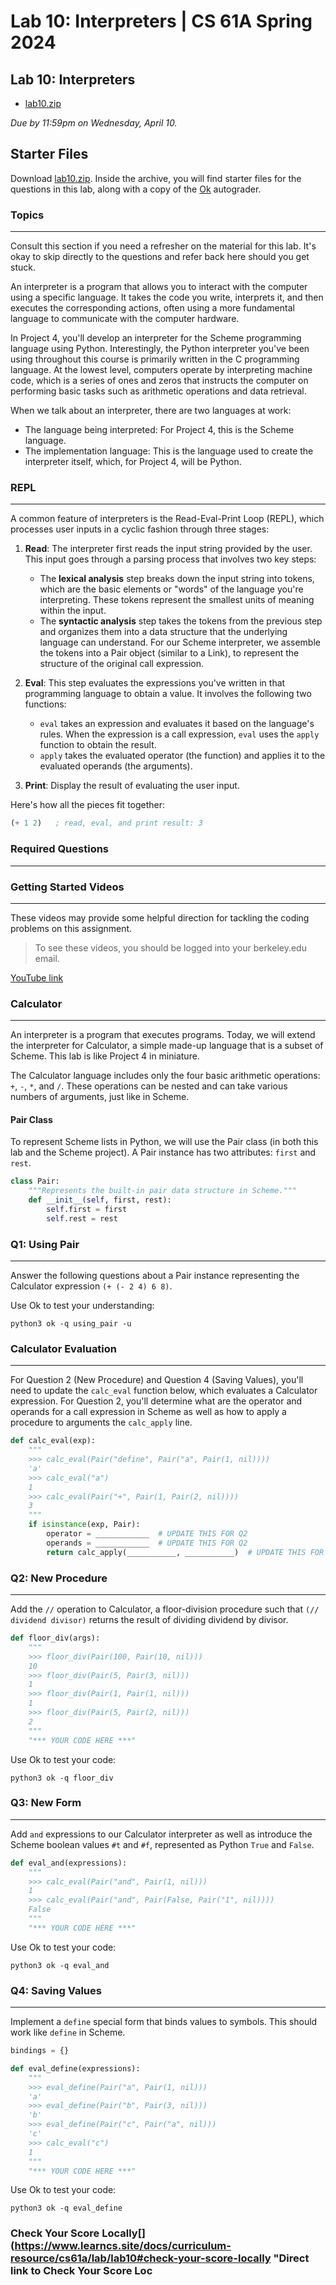 Lab 10: Interpreters | CS 61A Spring 2024
========================================

Lab 10: Interpreters[​](https://www.learncs.site/docs/curriculum-resource/cs61a/lab/lab10 "Direct link to Lab 10: Interpreters")
-------------------------------------------------------------------------------------------------

*   [lab10.zip](https://www.learncs.site/assets/files/lab10.zip)

_Due by 11:59pm on Wednesday, April 10._

Starter Files[​](https://www.learncs.site/docs/curriculum-resource/cs61a/lab/lab10#starter-files "Direct link to Starter Files")
-------------------------------------------------------------------------------------------------

Download [lab10.zip](https://www.learncs.site/assets/files/lab10.zip). Inside the archive, you will find starter files for the questions in this lab, along with a copy of the [Ok](https://cs61a.org//lab/lab10/ok) autograder.

### Topics[​](https://www.learncs.site/docs/curriculum-resource/cs61a/lab/lab10#topics "Direct link to Topics")
------------------------------------------------------------------------------------------------

Consult this section if you need a refresher on the material for this lab. It's okay to skip directly to the questions and refer back here should you get stuck.

An interpreter is a program that allows you to interact with the computer using a specific language. It takes the code you write, interprets it, and then executes the corresponding actions, often using a more fundamental language to communicate with the computer hardware.

In Project 4, you'll develop an interpreter for the Scheme programming language using Python. Interestingly, the Python interpreter you've been using throughout this course is primarily written in the C programming language. At the lowest level, computers operate by interpreting machine code, which is a series of ones and zeros that instructs the computer on performing basic tasks such as arithmetic operations and data retrieval.

When we talk about an interpreter, there are two languages at work:

- The language being interpreted: For Project 4, this is the Scheme language.
- The implementation language: This is the language used to create the interpreter itself, which, for Project 4, will be Python.

### REPL[​](https://www.learncs.site/docs/curriculum-resource/cs61a/lab/lab10#repl "Direct link to REPL")
----------------------------------------------------------------------------------------------------

A common feature of interpreters is the Read-Eval-Print Loop (REPL), which processes user inputs in a cyclic fashion through three stages:

1. **Read**: The interpreter first reads the input string provided by the user. This input goes through a parsing process that involves two key steps:

    - The **lexical analysis** step breaks down the input string into tokens, which are the basic elements or "words" of the language you're interpreting. These tokens represent the smallest units of meaning within the input.
    - The **syntactic analysis** step takes the tokens from the previous step and organizes them into a data structure that the underlying language can understand. For our Scheme interpreter, we assemble the tokens into a Pair object (similar to a Link), to represent the structure of the original call expression.

2. **Eval**: This step evaluates the expressions you've written in that programming language to obtain a value. It involves the following two functions:

    - `eval` takes an expression and evaluates it based on the language's rules. When the expression is a call expression, `eval` uses the `apply` function to obtain the result. 
    - `apply` takes the evaluated operator (the function) and applies it to the evaluated operands (the arguments). 

3. **Print**: Display the result of evaluating the user input.

Here's how all the pieces fit together:

```scheme
(+ 1 2)   ; read, eval, and print result: 3
```

### Required Questions[​](https://www.learncs.site/docs/curriculum-resource/cs61a/lab/lab10#required-questions "Direct link to Required Questions")
------------------------------------------------------------------------------------------------------------

### Getting Started Videos[​](https://www.learncs.site/docs/curriculum-resource/cs61a/lab/lab10#getting-started-videos "Direct link to Getting Started Videos")
-------------------------------------------------------------------------------------------------------

These videos may provide some helpful direction for tackling the coding problems on this assignment.

> To see these videos, you should be logged into your berkeley.edu email.

[YouTube link](https://youtu.be/playlist?list=PLx38hZJ5RLZdwIF0I28zXMYAvd-BQ2nWY)

### Calculator[​](https://www.learncs.site/docs/curriculum-resource/cs61a/lab/lab10#calculator "Direct link to Calculator")
------------------------------------------------------------------------------------------------------------

An interpreter is a program that executes programs. Today, we will extend the interpreter for Calculator, a simple made-up language that is a subset of Scheme. This lab is like Project 4 in miniature.

The Calculator language includes only the four basic arithmetic operations: `+`, `-`, `*`, and `/`. These operations can be nested and can take various numbers of arguments, just like in Scheme.

#### Pair Class
To represent Scheme lists in Python, we will use the Pair class (in both this lab and the Scheme project). A Pair instance has two attributes: `first` and `rest`. 

```python
class Pair:
    """Represents the built-in pair data structure in Scheme."""
    def __init__(self, first, rest):
        self.first = first
        self.rest = rest
```

### Q1: Using Pair[​](https://www.learncs.site/docs/curriculum-resource/cs61a/lab/lab10#q1-using-pair "Direct link to Q1: Using Pair")
------------------------------------------------------------------------------------------------------

Answer the following questions about a Pair instance representing the Calculator expression `(+ (- 2 4) 6 8)`.

Use Ok to test your understanding:

    python3 ok -q using_pair -u

### Calculator Evaluation[​](https://www.learncs.site/docs/curriculum-resource/cs61a/lab/lab10#calculator-evaluation "Direct link to Calculator Evaluation")
--------------------------------------------------------------------------------------------------------

For Question 2 (New Procedure) and Question 4 (Saving Values), you'll need to update the `calc_eval` function below, which evaluates a Calculator expression. For Question 2, you'll determine what are the operator and operands for a call expression in Scheme as well as how to apply a procedure to arguments the `calc_apply` line.

```python
def calc_eval(exp):
    """
    >>> calc_eval(Pair("define", Pair("a", Pair(1, nil))))
    'a'
    >>> calc_eval("a")
    1
    >>> calc_eval(Pair("+", Pair(1, Pair(2, nil))))
    3
    """
    if isinstance(exp, Pair):
        operator = ____________  # UPDATE THIS FOR Q2
        operands = ____________  # UPDATE THIS FOR Q2
        return calc_apply(___________, ___________)  # UPDATE THIS FOR Q2
```

### Q2: New Procedure[​](https://www.learncs.site/docs/curriculum-resource/cs61a/lab/lab10#q2-new-procedure "Direct link to Q2: New Procedure")
---------------------------------------------------------------------------------------------------------

Add the `//` operation to Calculator, a floor-division procedure such that `(// dividend divisor)` returns the result of dividing dividend by divisor.

```python
def floor_div(args):
    """
    >>> floor_div(Pair(100, Pair(10, nil)))
    10
    >>> floor_div(Pair(5, Pair(3, nil)))
    1
    >>> floor_div(Pair(1, Pair(1, nil)))
    1
    >>> floor_div(Pair(5, Pair(2, nil)))
    2
    """
    "*** YOUR CODE HERE ***"
```

Use Ok to test your code:

    python3 ok -q floor_div

### Q3: New Form[​](https://www.learncs.site/docs/curriculum-resource/cs61a/lab/lab10#q3-new-form "Direct link to Q3: New Form")
-------------------------------------------------------------------------------------------------------

Add `and` expressions to our Calculator interpreter as well as introduce the Scheme boolean values `#t` and `#f`, represented as Python `True` and `False`.

```python
def eval_and(expressions):
    """
    >>> calc_eval(Pair("and", Pair(1, nil)))
    1
    >>> calc_eval(Pair("and", Pair(False, Pair("1", nil))))
    False
    """
    "*** YOUR CODE HERE ***"
```

Use Ok to test your code:

    python3 ok -q eval_and

### Q4: Saving Values[​](https://www.learncs.site/docs/curriculum-resource/cs61a/lab/lab10#q4-saving-values "Direct link to Q4: Saving Values")
-------------------------------------------------------------------------------------------------------

Implement a `define` special form that binds values to symbols. This should work like `define` in Scheme.

```python
bindings = {}

def eval_define(expressions):
    """
    >>> eval_define(Pair("a", Pair(1, nil)))
    'a'
    >>> eval_define(Pair("b", Pair(3, nil)))
    'b'
    >>> eval_define(Pair("c", Pair("a", nil)))
    'c'
    >>> calc_eval("c")
    1
    """
    "*** YOUR CODE HERE ***"
```

Use Ok to test your code:

    python3 ok -q eval_define

### Check Your Score Locally[​](https://www.learncs.site/docs/curriculum-resource/cs61a/lab/lab10#check-your-score-locally "Direct link to Check Your Score Loc
